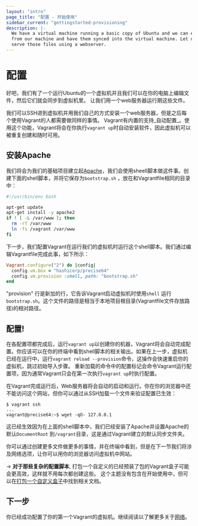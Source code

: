 ```yaml
---
layout: "intro"
page_title: "配置 - 开始使用"
sidebar_current: "gettingstarted-provisioning"
description: |-
  We have a virtual machine running a basic copy of Ubuntu and we can edit files
  from our machine and have them synced into the virtual machine. Let us now
  serve those files using a webserver.
---
```


# 配置

好吧，我们有了一个运行Ubuntu的一个虚拟机并且我们可以在你的电脑上编辑文件，然后它们就会同步到虚拟机里。
让我们用一个web服务器运行期这些文件。

我们可以SSH进到虚拟机并用我们自己的方式安装一个web服务器，但是之后每个使用Vagrant的人都需要做同样的事情。
Vagrant有内置的支持_自动配置_。使用这个功能，Vagrant将会在你执行`vagrant up`时自动安装软件，因此虚拟机可以被重复创建和随时可用。

## 安装Apache

我们将会为我们的基础项目建立起[Apache](http://httpd.apache.org/)，我们会使用sheell脚本做这件事。创建下面的shell脚本，并将它保存为`bootstrap.sh` ，放在和Vagrantfile相同的目录中：

```bash
#!/usr/bin/env bash

apt-get update
apt-get install -y apache2
if ! [ -L /var/www ]; then
  rm -rf /var/www
  ln -fs /vagrant /var/www
fi
```

下一步，我们配置Vagrant在运行我们的虚拟机时运行这个shell脚本。我们通过编辑Vagrantfile完成此事，如下所示：

```ruby
Vagrant.configure("2") do |config|
  config.vm.box = "hashicorp/precise64"
  config.vm.provision :shell, path: "bootstrap.sh"
end
```

"provision" 行是新加的行，它告诉Vagrant启动虚拟机时使用`shell` 运行 `bootstrap.sh`。这个文件的路径是相当于本地项目根目录(Vagrantfile文件存放路径)的相对路径。

## 配置!

在各配置项都完成后，运行`vagrant up`以创建你的机器，Vagrant将会自动完成配置。你应该可以在你的终端中看到shell脚本的相关输出。如果在上一步，虚拟机已经在运行中，运行`vagrant reload --provision`命令，这操作会快速重启你的虚拟机，跳过初始导入步骤。
重新加载的命令中的配置标记会命令Vagrant运行配置项，因为通常Vagrant只会在第一次执行`vagrant up`时执行配置。

在Vagrant完成运行后，Web服务器将会自动的启动和运行。你在你的浏览器中还不能访问这个网站，但你可以通过从SSH加载一个文件来验证配置已生效：

```
$ vagrant ssh
...
vagrant@precise64:~$ wget -qO- 127.0.0.1
```

这已经生效因为在上面的shell脚本中，我们已经安装了Apache并设置Apache的默认`DocumentRoot` 到`/vagrant`目录，这是通过Vagrant建立的默认同步文件夹。

你可以通过创建更多文件做更多的事情，并在终端中看到，但是在下一节我们将涉及网络选项，让你可以用你的浏览器访问虚拟机中网站。

-> **对于那些复杂的配置脚本**, 打包一个自定义的已经预装了包的Vagrant盒子可能会更高效，这样就不用每次都创建这些。
这个主题没有包含在开始使用中，但可以在[打包一个自定义盒子](/docs/boxes/base.html)中找到相关文档。

## 下一步

你已经成功配置了你的第一个Vagrant的虚拟机。继续阅读以了解更多关于[网络](/intro/getting-started/networking.html)。
